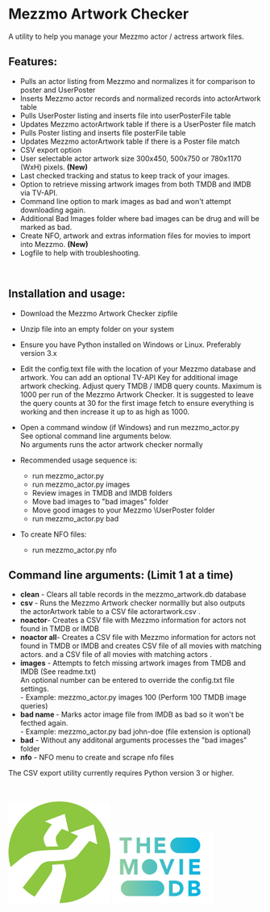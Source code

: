 # Mezzmo Artwork Checker
A utility to help you manage your Mezzmo actor / actress artwork files.  


## Features:

- Pulls an actor listing from Mezzmo and normalizes it for comparison to poster and UserPoster
- Inserts Mezzmo actor records and normalized records into actorArtwork table
- Pulls UserPoster listing and inserts file into userPosterFile table
- Updates Mezzmo actorArtwork table if there is a UserPoster file match
- Pulls Poster listing and inserts file posterFile table
- Updates Mezzmo actorArtwork table if there is a Poster file match
- CSV export option
- User selectable actor artwork size 300x450, 500x750 or 780x1170 (WxH) pixels. <b>(New)</b> 
- Last checked tracking and status to keep track of your images.
- Option to retrieve missing artwork images from both TMDB and IMDB via TV-API.
- Command line option to mark images as bad and won't attempt downloading again.
- Additional Bad Images folder where bad images can be drug and will be marked as bad.
- Create NFO, artwork and extras information files for movies to import into Mezzmo.  <b>(New)</b>
- Logfile to help with troubleshooting.    
<br/>

## Installation and usage:

-  Download the Mezzmo Artwork Checker zipfile
-  Unzip file into an empty folder on your system
-  Ensure you have Python installed on Windows or Linux.  Preferably version 3.x 
-  Edit the config.text file with the location of your Mezzmo
   database and artwork.  You can add an optional TV-API Key
   for additional image artwork checking.  Adjust query TMDB / IMDB 
   query counts.  Maximum is 1000 per run of the Mezzmo Artwork Checker.
   It is suggested to leave the query counts at 30 for the first image
   fetch to ensure everything is working and then increase it up to as 
   high as 1000.
-  Open a command window (if Windows) and run mezzmo_actor.py<br/>
   See optional command line arguments below.    
   No arguments runs the actor artwork checker normally<br/>
-  Recommended usage sequence is:
   - run mezzmo_actor.py
   - run mezzmo_actor.py images
   - Review images in TMDB and IMDB folders
   - Move bad images to "bad images" folder
   - Move good images to your Mezzmo \UserPoster folder
   - run mezzmo_actor.py bad

- To create NFO files:
   - run mezzmo_actor.py nfo

   
## Command line arguments:  (Limit 1 at a time)

- <b>clean</b>	-  Clears all table records in the mezzmo_artwork.db database
- <b>csv</b>    -  Runs the Mezzmo Artwork checker normallly but also outputs<br/> 
         the actorArtwork table to a CSV file actorartwork.csv  .
- <b>noactor</b>-  Creates a CSV file with Mezzmo information for actors not <br/> 
         found in TMDB or IMDB
- <b>noactor all</b>-  Creates a CSV file with Mezzmo information for actors not <br/> 
         found in TMDB or IMDB and creates CSV file of all movies with matching actors.
 and a CSV file of all movies with matching actors . 
- <b>images</b> -  Attempts to fetch missing artwork images from TMDB and IMDB  (See readme.txt)</br>
         An optional number can be entered to override the config.txt file settings.</br>
         - Example:   mezzmo_actor.py images 100     (Perform 100 TMDB image queries)
- <b>bad name </b>  -  Marks actor image file from IMDB as bad so it won't be fecthed again. </br>
         - Example:   mezzmo_actor.py bad john-doe (file extension is optional)
- <b>bad</b>    -  Without any additonal arguments processes the "bad images" folder
- <b>nfo</b>    -  NFO menu to create and scrape nfo files            
         
 The CSV export utility currently requires Python version 3 or higher.<br/><br/>

           
<br/><img src="icon.png" width="40%" height="40%">   <img src="tmdb.jpg" width="40%" height="40%">


